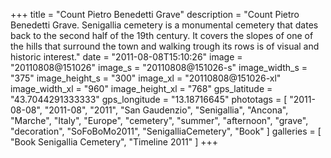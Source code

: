 +++
title = "Count Pietro Benedetti Grave"
description = "Count Pietro Benedetti Grave. Senigallia cemetery is a monumental cemetery that dates back to the second half of the 19th century. It covers the slopes of one of the hills that surround the town and walking trough its rows is of visual and historic interest."
date = "2011-08-08T15:10:26"
image = "20110808@151026"
image_s = "20110808@151026-s"
image_width_s = "375"
image_height_s = "300"
image_xl = "20110808@151026-xl"
image_width_xl = "960"
image_height_xl = "768"
gps_latitude = "43.7044291333333"
gps_longitude = "13.18716645"
phototags = [ "2011-08-08", "2011-08", "2011", "San Gaudenzio", "Senigallia", "Ancona", "Marche", "Italy", "Europe", "cemetery", "summer", "afternoon", "grave", "decoration", "SoFoBoMo2011", "SenigalliaCemetery", "Book" ]
galleries = [ "Book Senigallia Cemetery", "Timeline 2011" ]
+++
